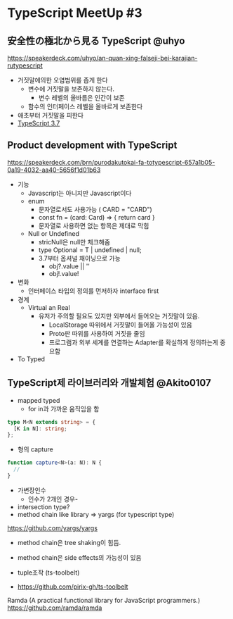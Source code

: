 # TypeScript MeetUp #3

## 安全性の極北から見る TypeScript @uhyo

https://speakerdeck.com/uhyo/an-quan-xing-falseji-bei-karajian-rutypescript

- 거짓말에의한 오염범위를 좁게 한다
  - 변수에 거짓말을 보존하지 않는다.
    - 변수 레벨의 올바름은 인간이 보존
  - 함수의 인터페이스 레벨을 올바르게 보존한다
- 애초부터 거짓말을 피한다
- [TypeScript 3.7](https://qiita.com/uhyo/items/b8d2ea6fbf6214fc4194)

## Product development with TypeScript

https://speakerdeck.com/brn/purodakutokai-fa-totypescript-657a1b05-0a19-4032-aa40-5656f1d01b63

- 기능
  - Javascript는 아니지만 Javascript이다
  - enum
    - 문자열로서도 사용가능 ( CARD = "CARD")
    - const fn = (card: Card) => { return card }
    - 문자열로 사용하면 없는 항목은 제대로 막힘
  - Null or Undefined
    - stricNull은 null만 체크해줌
    - type Optional<T> = T | undefined | null;
    - 3.7부터 옵셔널 채이닝으로 가능
      - obj?.value || ''
      - obj!.value!
- 변화
  - 인터페이스 타입의 정의를 먼저하자 interface first
- 경계
  - Virtual an Real
    - 유저가 주의할 필요도 있지만 외부에서 들어오는 거짓말이 있음.
      - LocalStorage 따위에서 거짓말이 들어올 가능성이 있음
      - Proto판 따위를 사용하여 거짓을 줄임
      - 프로그램과 외부 세계를 연결하는 Adapter를 확실하게 정의하는게 중요함
- To Typed

## TypeScript제 라이브러리와 개발체험 @Akito0107

- mapped typed
  - for in과 가까운 움직임을 함

```ts
type M<N extends string> = {
  [K in N]: string;
};
```

- 형의 capture

```ts
function capture<N>(a: N): N {
  //
}
```

- 가변장인수
  - 인수가 2개인 경우-
- intersection type?
- method chain like library => yargs (for typescript type)

https://github.com/yargs/yargs

- method chain은 tree shaking이 힘듬.
- method chain은 side effects의 가능성이 있음

- tuple조작 (ts-toolbelt)
- https://github.com/pirix-gh/ts-toolbelt

Ramda (A practical functional library for JavaScript programmers.)
https://github.com/ramda/ramda
